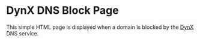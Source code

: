 # DynX DNS Block Page

This simple HTML page is displayed when a domain is blocked by the [DynX](https://DynX.pro/) DNS service.
